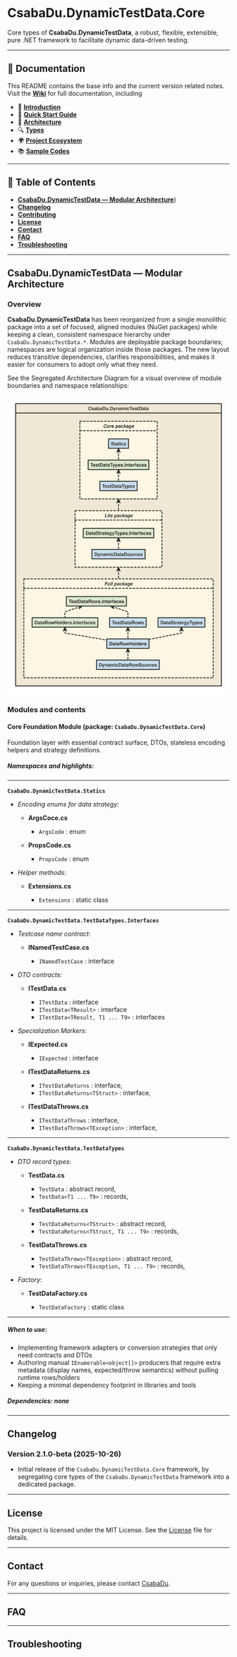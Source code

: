 # CsabaDu.DynamicTestData.Core

Core types of **CsabaDu.DynamicTestData**, a robust, flexible, extensible, pure .NET framework to facilitate dynamic data-driven testing.

---

## 📖 Documentation

This README contains the base info and the current version related notes.    
Visit the **[Wiki](https://github.com/CsabaDu/CsabaDu.DynamicTestData/wiki)** for full documentation, including  
- 📖 [**Introduction**](https://github.com/CsabaDu/CsabaDu.DynamicTestData/wiki/00-%F0%9F%93%96-Introduction)
- 🚀 [**Quick Start Guide**](https://github.com/CsabaDu/CsabaDu.DynamicTestData/wiki/01-%F0%9F%9A%80-Quick-Start-Guide)  
- 📐 [**Architecture**](https://github.com/CsabaDu/CsabaDu.DynamicTestData/wiki/02-%F0%9F%93%90-Architecture)  
- 🔍 [**Types**](https://github.com/CsabaDu/CsabaDu.DynamicTestData/wiki/03-%F0%9F%94%8D-Types)  
- 🌍 [**Project Ecosystem**](https://github.com/CsabaDu/CsabaDu.DynamicTestData/wiki/04-%F0%9F%8C%8D-Project-Ecosystem)  
- 📚 [**Sample Codes**](https://github.com/CsabaDu/CsabaDu.DynamicTestData/wiki/05-%F0%9F%93%9A-Sample-Codes)  

---

## 📘 Table of Contents

- [**CsabaDu.DynamicTestData — Modular Architecture**](#csabadudynamictestdata--modular-architecture))
- [**Changelog**](#changelog)
- [**Contributing**](#contributing)
- [**License**](#license)
- [**Contact**](#contact)
- [**FAQ**](#faq)
- [**Troubleshooting**](#troubleshooting)

---

## CsabaDu.DynamicTestData — Modular Architecture

### **Overview**  

**CsabaDu.DynamicTestData** has been reorganized from a single monolithic package into a set of focused, aligned modules (NuGet packages) while keeping a clean, consistent namespace hierarchy under `CsabaDu.DynamicTestData.*`. Modules are deployable package boundaries; namespaces are logical organization inside those packages. The new layout reduces transitive dependencies, clarifies responsibilities, and makes it easier for consumers to adopt only what they need.

See the Segregated Architecture Diagram for a visual overview of module boundaries and namespace relationships:

![CsabaDu_DynamicTestData_Segregated_Simplified](https://raw.githubusercontent.com/CsabaDu/CsabaDu.DynamicTestData/refs/heads/master/_Images/CsabaDu_DynamicTestData_Segregated_Simplified.svg)


### **Modules and contents**

#### **Core Foundation Module (package: `CsabaDu.DynamicTestData.Core`)**  

Foundation layer with essential contract surface, DTOs, stateless encoding helpers and strategy definitions.

##### Namespaces and highlights:  

---
**`CsabaDu.DynamicTestData.Statics`**  

- *Encoding enums for data strategy*:  

  - **ArgsCoce.cs**  
	
	- `ArgsCode` : enum  

  - **PropsCode.cs**  
	
	- `PropsCode` : enum  
 
- *Helper methods*:  

  - **Extensions.cs**  
	
	- `Extensions` : static class

---
**`CsabaDu.DynamicTestData.TestDataTypes.Interfaces`**  

- *Testcase name contract*:  

  - **INamedTestCase.cs**  
	
	- `INamedTestCase` : interface  

- *DTO contracts*:  

  - **ITestData.cs**  
	
	- `ITestData` : interface
	- `ITestData<TResult>` : interface
	- `ITestData<TResult, T1 ... T9>` : interfaces

- *Specialization Markers*:  

  - **IExpected.cs**  
	
	- `IExpected` : interface  

  - **ITestDataReturns.cs**  
	
	- `ITestDataReturns` : interface,  
	- `ITestDataReturns<TStruct>` : interface,  

  - **ITestDataThrows.cs**  
	
	- `ITestDataThrows` : interface,  
	- `ITestDataThrows<TException>` : interface,  

---
**`CsabaDu.DynamicTestData.TestDataTypes`**  

- *DTO record types*:  

  - **TestData.cs**  
	
	- `TestData` : abstract record,
	- `TestData<T1 ... T9>` : records,

  - **TestDataReturns.cs**  
	
	- `TestDataReturns<TStruct>` : abstract record,
	- `TestDataReturns<TStruct, T1 ... T9>` : records,

  - **TestDataThrows.cs**  
	
	- `TestDataThrows<TException>` : abstract record,
	- `TestDataThrows<TException, T1 ... T9>` : records,

- *Factory*:  

  - **TestDataFactory.cs**  
	
	- `TestDataFactory` : static class

---
##### When to use:  

- Implementing framework adapters or conversion strategies that only need contracts and DTOs
- Authoring manual `IEnumerable<object[]>` producers that require extra metadata (display names, expected/throw semantics) without pulling runtime rows/holders
- Keeping a minimal dependency footprint in libraries and tools

##### Dependencies: none

---

## Changelog

### **Version 2.1.0-beta** (2025-10-26)

- Initial release of the `CsabaDu.DynamicTestData.Core` framework, by segregating core types of the `CsabaDu.DynamicTestData` framework into a dedicated package.

---

## License

This project is licensed under the MIT License. See the [License](LICENSE.txt) file for details.

---

## Contact

For any questions or inquiries, please contact [CsabaDu](https://github.com/CsabaDu).

---

## FAQ
---

## Troubleshooting
